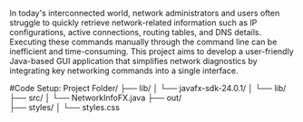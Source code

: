 In today's interconnected world, network administrators and users often struggle to quickly retrieve network-related information such as IP configurations, active connections, routing tables, and DNS details. Executing these commands manually through the command line can be inefficient and time-consuming. This project aims to develop a user-friendly Java-based GUI application that simplifies network diagnostics by integrating key networking commands into a single interface.

#Code Setup:
Project Folder/
├── lib/
│   └── javafx-sdk-24.0.1/
│       └── lib/          
├── src/
│   └── NetworkInfoFX.java
├── out/                 
├── styles/
│   └── styles.css
